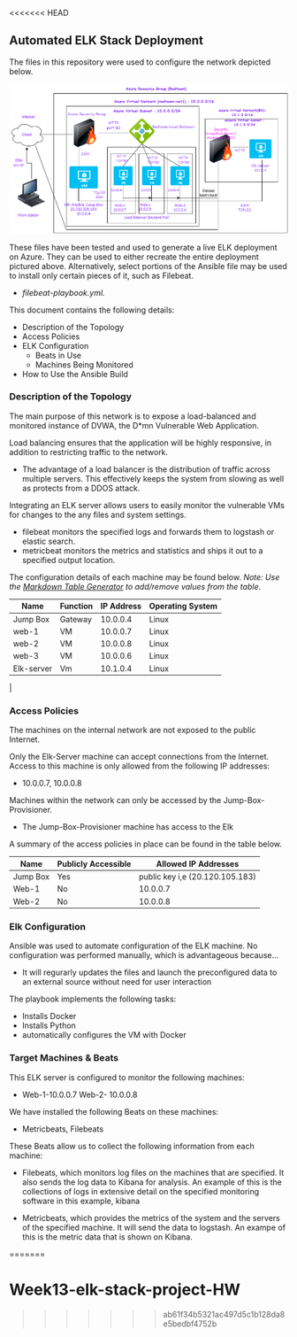 <<<<<<< HEAD
## Automated ELK Stack Deployment

The files in this repository were used to configure the network depicted below.

![Project1-Diagram](Diagrams/Project1-Diagram.png)

These files have been tested and used to generate a live ELK deployment on Azure. They can be used to either recreate the entire deployment pictured above. Alternatively, select portions of the Ansible file may be used to install only certain pieces of it, such as Filebeat.

  - _filebeat-playbook.yml._

This document contains the following details:
- Description of the Topology
- Access Policies
- ELK Configuration
  - Beats in Use
  - Machines Being Monitored
- How to Use the Ansible Build


### Description of the Topology

The main purpose of this network is to expose a load-balanced and monitored instance of DVWA, the D*mn Vulnerable Web Application.

Load balancing ensures that the application will be highly responsive, in addition to restricting traffic to the network.
- The advantage of a load balancer is the distribution of traffic across multiple servers. This effectively keeps the system from slowing as well as protects from a DDOS attack.

Integrating an ELK server allows users to easily monitor the vulnerable VMs for changes to the any files and system settings.
- filebeat monitors the specified logs and forwards them to logstash or elastic search.
- metricbeat monitors the metrics and statistics and ships it out to a specified output location.

The configuration details of each machine may be found below.
_Note: Use the [Markdown Table Generator](http://www.tablesgenerator.com/markdown_tables) to add/remove values from the table_.

| Name     | Function | IP Address | Operating System |
|----------|----------|------------|------------------|
| Jump Box | Gateway  | 10.0.0.4   | Linux            |
| web-1    |   VM     | 10.0.0.7   | Linux            |
| web-2    |   VM     | 10.0.0.8   | Linux            |
| web-3    |  VM      | 10.0.0.6   | Linux            |
| Elk-server | Vm     | 10.1.0.4   | Linux            |
|

### Access Policies

The machines on the internal network are not exposed to the public Internet. 

Only the Elk-Server machine can accept connections from the Internet. Access to this machine is only allowed from the following IP addresses:
- 10.0.0.7, 10.0.0.8

Machines within the network can only be accessed by the Jump-Box-Provisioner.
- The Jump-Box-Provisioner machine has access to the Elk

A summary of the access policies in place can be found in the table below.

| Name     | Publicly Accessible | Allowed IP Addresses              |
|----------|---------------------|----------------------             |
| Jump Box | Yes                 | public key i,e (20.120.105.183)   |
| Web-1    | No                  |      10.0.0.7                     |
| Web-2    | No                  |      10.0.0.8                     |

### Elk Configuration

Ansible was used to automate configuration of the ELK machine. No configuration was performed manually, which is advantageous because...
- It will regurarly updates the files and launch the preconfigured data to an external source without need for user interaction

The playbook implements the following tasks:
- Installs Docker
- Installs Python
- automatically configures the VM with Docker



### Target Machines & Beats
This ELK server is configured to monitor the following machines:
- Web-1-10.0.0.7 Web-2- 10.0.0.8

We have installed the following Beats on these machines:
- Metricbeats, Filebeats

These Beats allow us to collect the following information from each machine:
- Filebeats, which monitors log files on the machines that are specified. It also sends the log data to Kibana for analysis. An example of this is the collections of logs in extensive detail on the specified monitoring software in this example, kibana

- Metricbeats, which provides the metrics of the system and the servers of the specified machine. It will send the data to logstash. An exampe of this is the metric data that is shown on Kibana.

=======
# Week13-elk-stack-project-HW
>>>>>>> ab61f34b5321ac497d5c1b128da8e5bedbf4752b
